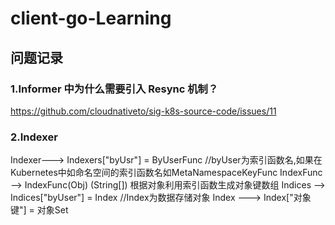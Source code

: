 # client-go-Learning

## 问题记录
### 1.Informer 中为什么需要引入 Resync 机制？
https://github.com/cloudnativeto/sig-k8s-source-code/issues/11

### 2.Indexer
Indexer---> Indexers["byUsr"] = ByUserFunc //byUser为索引函数名,如果在Kubernetes中如命名空间的索引函数名如MetaNamespaceKeyFunc
IndexFunc --> IndexFunc(Obj) (String[]) 根据对象利用索引函数生成对象键数组
Indices --> Indices["byUser"] = Index //Index为数据存储对象
Index ---> Index["对象键"] = 对象Set
